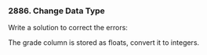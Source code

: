 ### 2886. Change Data Type

Write a solution to correct the errors:

The grade column is stored as floats, convert it to integers.